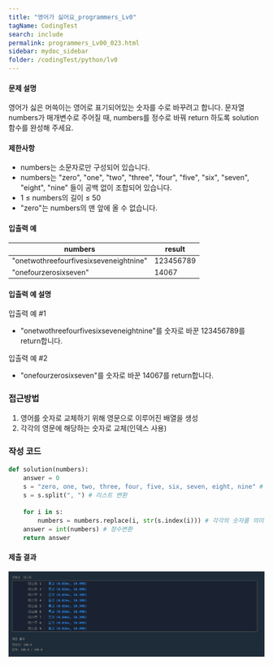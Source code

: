 ```yaml
---
title: "영어가 싫어요_programmers_Lv0"
tagName: CodingTest
search: include
permalink: programmers_Lv00_023.html
sidebar: mydoc_sidebar
folder: /codingTest/python/lv0
---
```



#### 문제 설명 <br>

영어가 싫은 머쓱이는 영어로 표기되어있는 숫자를 수로 바꾸려고 합니다. 문자열 numbers가 매개변수로 주어질 때, numbers를 정수로 바꿔 return 하도록 solution 함수를 완성해 주세요.

#### 제한사항 <br>

- numbers는 소문자로만 구성되어 있습니다.
- numbers는 "zero", "one", "two", "three", "four", "five", "six", "seven", "eight", "nine" 들이 공백 없이 조합되어 있습니다.
- 1 ≤ numbers의 길이 ≤ 50
- "zero"는 numbers의 맨 앞에 올 수 없습니다.

#### 입출력 예 <br>
  
numbers|	result
---|---
"onetwothreefourfivesixseveneightnine"|	123456789
"onefourzerosixseven"|	14067

#### 입출력 예 설명 <br>

입출력 예 #1
- "onetwothreefourfivesixseveneightnine"를 숫자로 바꾼 123456789를 return합니다.

입출력 예 #2
- "onefourzerosixseven"를 숫자로 바꾼 14067를 return합니다.

### 접근방법 <br>

1. 영어를 숫자로 교체하기 위해 영문으로 이루어진 배열을 생성
2. 각각의 영문에 해당하는 숫자로 교체(인덱스 사용) 

### 작성 코드 <br>

```python
def solution(numbers):
    answer = 0
    s = "zero, one, two, three, four, five, six, seven, eight, nine" # 영문 배열
    s = s.split(", ") # 리스트 변환
    
    for i in s:
        numbers = numbers.replace(i, str(s.index(i))) # 각각의 숫자를 의미하는 영문배열을 해당하는 인덱스로 교체
    answer = int(numbers) # 정수변환
    return answer
```

#### 제출 결과

![제출 결과](\images\programmers_Lv00_023.png)



